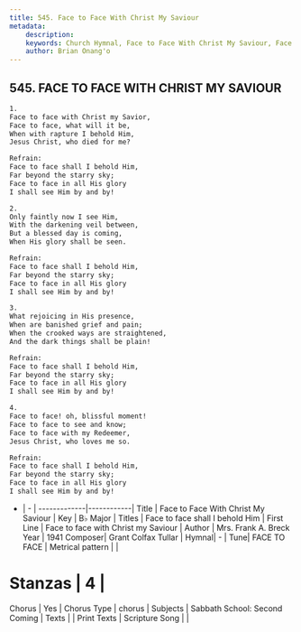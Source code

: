 ```yaml
---
title: 545. Face to Face With Christ My Saviour
metadata:
    description: 
    keywords: Church Hymnal, Face to Face With Christ My Saviour, Face to face with Christ my Saviour, Face to face shall I behold Him
    author: Brian Onang'o
---
```



## 545. FACE TO FACE WITH CHRIST MY SAVIOUR

```txt
1.
Face to face with Christ my Savior,
Face to face, what will it be,
When with rapture I behold Him,
Jesus Christ, who died for me?

Refrain:
Face to face shall I behold Him,
Far beyond the starry sky;
Face to face in all His glory
I shall see Him by and by!

2.
Only faintly now I see Him,
With the darkening veil between,
But a blessed day is coming,
When His glory shall be seen.

Refrain:
Face to face shall I behold Him,
Far beyond the starry sky;
Face to face in all His glory
I shall see Him by and by!

3.
What rejoicing in His presence,
When are banished grief and pain;
When the crooked ways are straightened,
And the dark things shall be plain!

Refrain:
Face to face shall I behold Him,
Far beyond the starry sky;
Face to face in all His glory
I shall see Him by and by!

4.
Face to face! oh, blissful moment!
Face to face to see and know;
Face to face with my Redeemer,
Jesus Christ, who loves me so.

Refrain:
Face to face shall I behold Him,
Far beyond the starry sky;
Face to face in all His glory
I shall see Him by and by!

```

- |   -  |
-------------|------------|
Title | Face to Face With Christ My Saviour |
Key | B♭ Major |
Titles | Face to face shall I behold Him |
First Line | Face to face with Christ my Saviour |
Author | Mrs. Frank A. Breck
Year | 1941
Composer| Grant Colfax Tullar |
Hymnal|  - |
Tune| FACE TO FACE |
Metrical pattern | |
# Stanzas | 4 |
Chorus | Yes |
Chorus Type | chorus |
Subjects | Sabbath School: Second Coming |
Texts |  |
Print Texts | 
Scripture Song |  |
  

